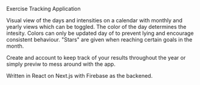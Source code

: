 Exercise Tracking Application

Visual view of the days and intensities on a calendar with monthly and yearly views which can be toggled. The color of the day determines the intesity. Colors can only be updated day of to prevent lying and encourage consistent behaviour. "Stars" are given when reaching certain goals in the month.

Create and account to keep track of your results throughout the year or simply previw to mess around with the app.

Written in React on Next.js with Firebase as the backened.
